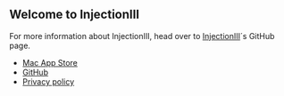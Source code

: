 ## Welcome to InjectionIII

For more information about InjectionIII, head over to [InjectionIII](https://github.com/johnno1962/InjectionIII)´s GitHub page.

- [Mac App Store](https://itunes.apple.com/us/app/injectioniii/id1380446739?ls=1&mt=12)
- [GitHub](https://github.com/johnno1962/InjectionIII)
- [Privacy policy](privacy)
